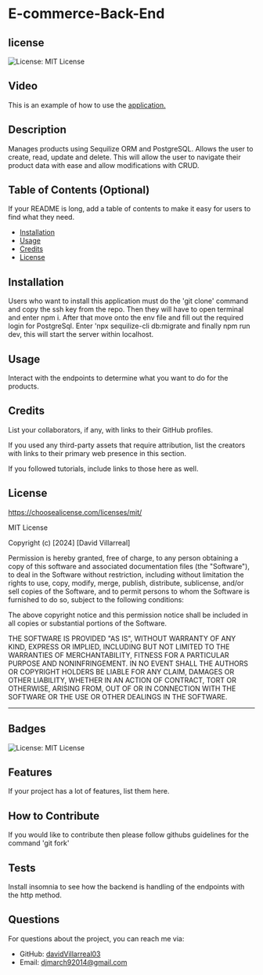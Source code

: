 # E-commerce-Back-End
## license
![License: MIT License](https://img.shields.io/badge/License-MIT-yellow.svg)

## Video
This is an example of how to use the [application.](https://drive.google.com/file/d/1EqP6FyaTFJUk01j5Z3aGKgxQWy1BT4cF/view)

## Description

Manages products using Sequilize ORM and PostgreSQL. Allows the user to create, read, update and delete. This will allow the user to navigate their product data with ease and allow modifications with CRUD.

## Table of Contents (Optional)

If your README is long, add a table of contents to make it easy for users to find what they need.

- [Installation](#installation)
- [Usage](#usage)
- [Credits](#credits)
- [License](#license)

## Installation

Users who want to install this application must do the 'git clone' command and copy the ssh key from the repo. Then they will have to open terminal and enter npm i. After that move onto the env file and fill out the required login for PostgreSql. Enter 'npx sequilize-cli db:migrate and finally npm run dev, this will start the server within localhost.

## Usage

Interact with the endpoints to determine what you want to do for the products. 

## Credits

List your collaborators, if any, with links to their GitHub profiles.

If you used any third-party assets that require attribution, list the creators with links to their primary web presence in this section.

If you followed tutorials, include links to those here as well.

## License
https://choosealicense.com/licenses/mit/

MIT License

Copyright (c) [2024] [David Villarreal]

Permission is hereby granted, free of charge, to any person obtaining a copy
of this software and associated documentation files (the "Software"), to deal
in the Software without restriction, including without limitation the rights
to use, copy, modify, merge, publish, distribute, sublicense, and/or sell
copies of the Software, and to permit persons to whom the Software is
furnished to do so, subject to the following conditions:

The above copyright notice and this permission notice shall be included in all
copies or substantial portions of the Software.

THE SOFTWARE IS PROVIDED "AS IS", WITHOUT WARRANTY OF ANY KIND, EXPRESS OR
IMPLIED, INCLUDING BUT NOT LIMITED TO THE WARRANTIES OF MERCHANTABILITY,
FITNESS FOR A PARTICULAR PURPOSE AND NONINFRINGEMENT. IN NO EVENT SHALL THE
AUTHORS OR COPYRIGHT HOLDERS BE LIABLE FOR ANY CLAIM, DAMAGES OR OTHER
LIABILITY, WHETHER IN AN ACTION OF CONTRACT, TORT OR OTHERWISE, ARISING FROM,
OUT OF OR IN CONNECTION WITH THE SOFTWARE OR THE USE OR OTHER DEALINGS IN THE
SOFTWARE.

---

## Badges

![License: MIT License](https://img.shields.io/badge/License-MIT-yellow.svg)

## Features

If your project has a lot of features, list them here.

## How to Contribute

If you would like to contribute then please follow githubs guidelines for the command 'git fork'

## Tests

Install insomnia to see how the backend is handling of the endpoints with the http method. 

## Questions
For questions about the project, you can reach me via:
- GitHub: [davidVillarreal03](https://github.com/davidVillarreal03)
- Email: djmarch92014@gmail.com 